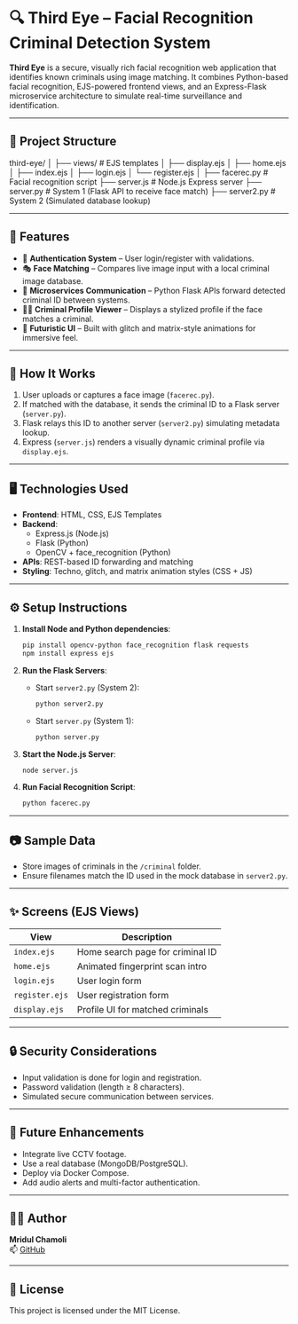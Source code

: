 # 🔍 Third Eye – Facial Recognition Criminal Detection System

**Third Eye** is a secure, visually rich facial recognition web application that identifies known criminals using image matching. It combines Python-based facial recognition, EJS-powered frontend views, and an Express-Flask microservice architecture to simulate real-time surveillance and identification.

---

## 📁 Project Structure

third-eye/
│
├── views/ # EJS templates
│ ├── display.ejs
│ ├── home.ejs
│ ├── index.ejs
│ ├── login.ejs
│ └── register.ejs
│
├── facerec.py # Facial recognition script
├── server.js # Node.js Express server
├── server.py # System 1 (Flask API to receive face match)
├── server2.py # System 2 (Simulated database lookup)



---

## 🧠 Features

- 🔐 **Authentication System** – User login/register with validations.
- 🎭 **Face Matching** – Compares live image input with a local criminal image database.
- 📡 **Microservices Communication** – Python Flask APIs forward detected criminal ID between systems.
- 🕵️‍♂️ **Criminal Profile Viewer** – Displays a stylized profile if the face matches a criminal.
- 🎨 **Futuristic UI** – Built with glitch and matrix-style animations for immersive feel.

---

## 🚀 How It Works

1. User uploads or captures a face image (`facerec.py`).
2. If matched with the database, it sends the criminal ID to a Flask server (`server.py`).
3. Flask relays this ID to another server (`server2.py`) simulating metadata lookup.
4. Express (`server.js`) renders a visually dynamic criminal profile via `display.ejs`.

---

## 🖥️ Technologies Used

- **Frontend**: HTML, CSS, EJS Templates
- **Backend**:
  - Express.js (Node.js)
  - Flask (Python)
  - OpenCV + face_recognition (Python)
- **APIs**: REST-based ID forwarding and matching
- **Styling**: Techno, glitch, and matrix animation styles (CSS + JS)

---

## ⚙️ Setup Instructions

1. **Install Node and Python dependencies**:
    ```bash
    pip install opencv-python face_recognition flask requests
    npm install express ejs
    ```

2. **Run the Flask Servers**:
    - Start `server2.py` (System 2):
      ```bash
      python server2.py
      ```
    - Start `server.py` (System 1):
      ```bash
      python server.py
      ```

3. **Start the Node.js Server**:
    ```bash
    node server.js
    ```

4. **Run Facial Recognition Script**:
    ```bash
    python facerec.py
    ```

---

## 📷 Sample Data

- Store images of criminals in the `/criminal` folder.
- Ensure filenames match the ID used in the mock database in `server2.py`.

---

## ✨ Screens (EJS Views)

| View           | Description                            |
|----------------|----------------------------------------|
| `index.ejs`    | Home search page for criminal ID       |
| `home.ejs`     | Animated fingerprint scan intro        |
| `login.ejs`    | User login form                        |
| `register.ejs` | User registration form                 |
| `display.ejs`  | Profile UI for matched criminals       |

---

## 🔒 Security Considerations

- Input validation is done for login and registration.
- Password validation (length ≥ 8 characters).
- Simulated secure communication between services.

---

## 📌 Future Enhancements

- Integrate live CCTV footage.
- Use a real database (MongoDB/PostgreSQL).
- Deploy via Docker Compose.
- Add audio alerts and multi-factor authentication.

---

## 👨‍💻 Author

**Mridul Chamoli**  
📫 [GitHub](https://github.com/mridulchamoli93)

---

## 📜 License

This project is licensed under the MIT License.
